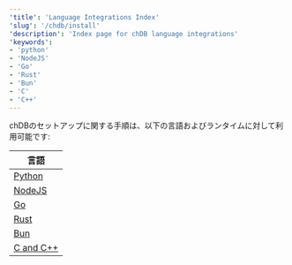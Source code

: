 ```yaml
---
'title': 'Language Integrations Index'
'slug': '/chdb/install'
'description': 'Index page for chDB language integrations'
'keywords':
- 'python'
- 'NodeJS'
- 'Go'
- 'Rust'
- 'Bun'
- 'C'
- 'C++'
---
```




chDBのセットアップに関する手順は、以下の言語およびランタイムに対して利用可能です:

| 言語                                   |
|----------------------------------------|
| [Python](/chdb/install/python)        |
| [NodeJS](/chdb/install/nodejs)        |
| [Go](/chdb/install/go)                |
| [Rust](/chdb/install/rust)            |
| [Bun](/chdb/install/bun)              |
| [C and C++](/chdb/install/c)          |
